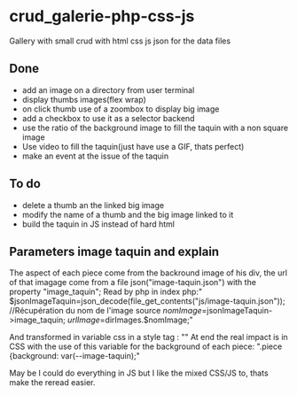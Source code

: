 # crud_galerie-php-css-js
Gallery with small crud with html css js json for the data files
## Done
 - add an image on a directory from user terminal
 - display thumbs images(flex wrap)
 - on click thumb use of a zoombox to display big image
 - add a checkbox to use it as a selector backend
 - use the ratio of the background image to fill the taquin with a non square image
 - Use video to fill the taquin(just have use a GIF, thats perfect)
  - make an event at the issue of the taquin

## To do
 - delete a thumb an the linked big image
 - modify the name of a thumb and the big image linked to it
 - build the taquin in JS instead of hard html

 ## Parameters image taquin and explain
 The aspect of each piece come from the backround image of his div, the url of that imagage come from a file json("image-taquin.json") with the property "image_taquin";
  Read by php in index php:" $jsonImageTaquin=json_decode(file_get_contents("js/image-taquin.json"));
                //Récupération du nom de l'image source
                $nomImage=$jsonImageTaquin->image_taquin;
                $urlImage=$dirImages.$nomImage;"

And transformed in variable css in a style tag : "<style>:root{--image-taquin:url('<?php echo "../".$urlImage ?>');</style>"
At end the real impact is in CSS with the use of this variable for the background of each piece:
".piece {background: var(--image-taquin);"

May be I could do everything in JS but I like the mixed CSS/JS to, thats make the reread easier.
 
